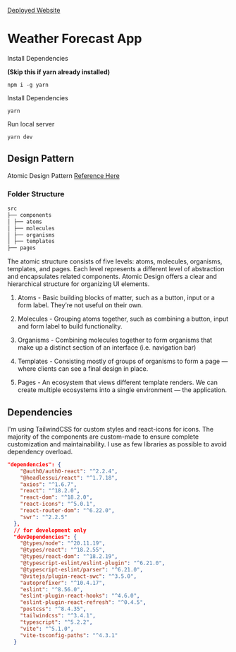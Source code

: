 [Deployed Website](https://weather-forecast-eight-hazel.vercel.app/)

# Weather Forecast App

Install Dependencies

__(Skip this if yarn already installed)__

```
npm i -g yarn
```

Install Dependencies

```
yarn
```

Run local server

```
yarn dev
```

## Design Pattern

Atomic Design Pattern [Reference Here](https://medium.com/@janelle.wg/atomic-design-pattern-how-to-structure-your-react-application-2bb4d9ca5f97)

### Folder Structure

```md
src
├── components
│ ├── atoms
│ ├── molecules
│ ├── organisms
│ ├── templates
├── pages
```

The atomic structure consists of five levels: atoms, molecules, organisms, templates, and pages.
Each level represents a different level of abstraction and encapsulates related components.
Atomic Design offers a clear and hierarchical structure for organizing UI elements.

1. Atoms - Basic building blocks of matter, such as a button, input or a form label. They’re not useful on their own.

2. Molecules - Grouping atoms together, such as combining a button, input and form label to build functionality.

3. Organisms - Combining molecules together to form organisms that make up a distinct section of an interface (i.e. navigation bar)

4. Templates - Consisting mostly of groups of organisms to form a page — where clients can see a final design in place.

5. Pages - An ecosystem that views different template renders. We can create multiple ecosystems into a single environment — the application.

## Dependencies

I'm using TailwindCSS for custom styles and react-icons for icons. The majority of the components are custom-made to ensure complete customization and maintainability. I use as few libraries as possible to avoid dependency overload.

```json
"dependencies": {
    "@auth0/auth0-react": "^2.2.4",
    "@headlessui/react": "^1.7.18",
    "axios": "^1.6.7",
    "react": "^18.2.0",
    "react-dom": "^18.2.0",
    "react-icons": "^5.0.1",
    "react-router-dom": "^6.22.0",
    "swr": "^2.2.5"
  },
  // for development only
  "devDependencies": {
    "@types/node": "^20.11.19",
    "@types/react": "^18.2.55",
    "@types/react-dom": "^18.2.19",
    "@typescript-eslint/eslint-plugin": "^6.21.0",
    "@typescript-eslint/parser": "^6.21.0",
    "@vitejs/plugin-react-swc": "^3.5.0",
    "autoprefixer": "^10.4.17",
    "eslint": "^8.56.0",
    "eslint-plugin-react-hooks": "^4.6.0",
    "eslint-plugin-react-refresh": "^0.4.5",
    "postcss": "^8.4.35",
    "tailwindcss": "^3.4.1",
    "typescript": "^5.2.2",
    "vite": "^5.1.0",
    "vite-tsconfig-paths": "^4.3.1"
  }
```
